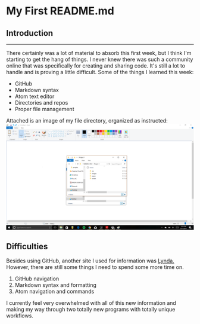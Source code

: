 # My First README.md
## __Introduction__
---
There certainly was a lot of material to absorb this first week, but I think I'm starting to get the hang of things. I never knew there was such a community online that was specifically for creating and sharing code. It's still a lot to handle and is proving a little difficult. Some of the things I learned this week:
* GitHub
* Markdown syntax
* Atom text editor
* Directories and repos
* Proper file management

Attached is an image of my file directory, organized as instructed: ![screenshot of my directory](./images/screenshot-1.png)

## __Difficulties__
Besides using GitHub, another site I used for information was [Lynda.](https://www.lynda.com/) However, there are still some things I need to spend some more time on.
  1. GitHub navigation
  2. Markdown syntax and formatting
  3. Atom navigation and commands

  I currently feel very overwhelmed with all of this new information and making my way through two totally new programs with totally unique workflows.
